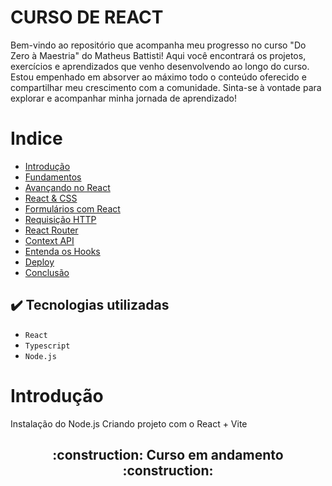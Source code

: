 # CURSO DE REACT

Bem-vindo ao repositório que acompanha meu progresso no curso "Do Zero à Maestria" do Matheus Battisti! Aqui você encontrará os projetos, exercícios e aprendizados que venho desenvolvendo ao longo do curso. Estou empenhado em absorver ao máximo todo o conteúdo oferecido e compartilhar meu crescimento com a comunidade. Sinta-se à vontade para explorar e acompanhar minha jornada de aprendizado!

# Indice

* [Introdução](#Introdução)
* [Fundamentos](#Fundamentos)
* [Avançando no React](#AvançandonoReact)
* [React & CSS](#ReactCSS)
* [Formulários com React](#Formularios)
* [Requisição HTTP](#Requisicao)
* [React Router](#ReactRouter)
* [Context API](#ContextAPI)
* [Entenda os Hooks](#Hooks)
* [Deploy](#Deploy)
* [Conclusão](#Conclusão)

## ✔️ Tecnologias utilizadas

- ``React``
- ``Typescript``
- ``Node.js``

# Introdução
  Instalação do Node.js
  Criando projeto com o React + Vite
  
<h2 align="center"> 
    :construction:  Curso em andamento  :construction:
</h2>
